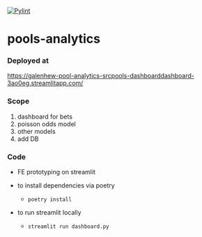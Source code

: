 [![Pylint](https://github.com/galenhew/pool-analytics/actions/workflows/pylint.yml/badge.svg)](https://github.com/galenhew/pool-analytics/actions/workflows/pylint.yml)
# pools-analytics

### Deployed at
https://galenhew-pool-analytics-srcpools-dashboarddashboard-3ao0eg.streamlitapp.com/

### Scope
1. dashboard for bets 
2. poisson odds model
3. other models
4. add DB 

### Code
- FE prototyping on streamlit

- to install dependencies via poetry
  - ```poetry install```

- to run streamlit locally
  - ```streamlit run dashboard.py ```

